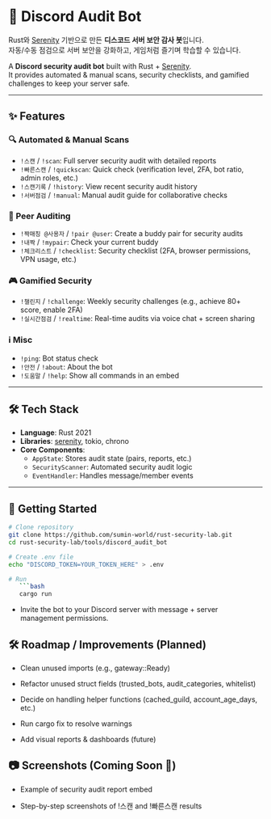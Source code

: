 # 🔐 Discord Audit Bot

Rust와 [Serenity](https://github.com/serenity-rs/serenity) 기반으로 만든 **디스코드 서버 보안 감사 봇**입니다.  
자동/수동 점검으로 서버 보안을 강화하고, 게임처럼 즐기며 학습할 수 있습니다.  

A **Discord security audit bot** built with Rust + [Serenity](https://github.com/serenity-rs/serenity).  
It provides automated & manual scans, security checklists, and gamified challenges to keep your server safe.  

---

## ✨ Features

### 🔍 Automated & Manual Scans
- `!스캔` / `!scan`: Full server security audit with detailed reports
- `!빠른스캔` / `!quickscan`: Quick check (verification level, 2FA, bot ratio, admin roles, etc.)
- `!스캔기록` / `!history`: View recent security audit history
- `!서버점검` / `!manual`: Manual audit guide for collaborative checks

### 🤝 Peer Auditing
- `!짝매칭 @사용자` / `!pair @user`: Create a buddy pair for security audits
- `!내짝` / `!mypair`: Check your current buddy
- `!체크리스트` / `!checklist`: Security checklist (2FA, browser permissions, VPN usage, etc.)

### 🎮 Gamified Security
- `!챌린지` / `!challenge`: Weekly security challenges (e.g., achieve 80+ score, enable 2FA)
- `!실시간점검` / `!realtime`: Real-time audits via voice chat + screen sharing

### ℹ️ Misc
- `!ping`: Bot status check
- `!안전` / `!about`: About the bot
- `!도움말` / `!help`: Show all commands in an embed

---

## 🛠 Tech Stack
- **Language**: Rust 2021
- **Libraries**: [serenity](https://crates.io/crates/serenity), tokio, chrono
- **Core Components**:
  - `AppState`: Stores audit state (pairs, reports, etc.)
  - `SecurityScanner`: Automated security audit logic
  - `EventHandler`: Handles message/member events

---

## 🚀 Getting Started
```bash
# Clone repository
git clone https://github.com/sumin-world/rust-security-lab.git
cd rust-security-lab/tools/discord_audit_bot

# Create .env file
echo "DISCORD_TOKEN=YOUR_TOKEN_HERE" > .env

# Run
   ```bash
   cargo run
   ```
- Invite the bot to your Discord server with message + server management permissions.

## 🛠 Roadmap / Improvements (Planned)
- Clean unused imports (e.g., gateway::Ready)

- Refactor unused struct fields (trusted_bots, audit_categories, whitelist)

- Decide on handling helper functions (cached_guild, account_age_days, etc.)

- Run cargo fix to resolve warnings

- Add visual reports & dashboards (future)

## 📷 Screenshots (Coming Soon 🚧)
- Example of security audit report embed

- Step-by-step screenshots of !스캔 and !빠른스캔 results

